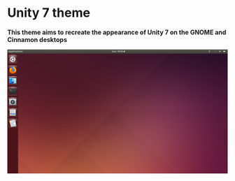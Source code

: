 # Unity 7 theme
**This theme aims to recreate the appearance of Unity 7 on the GNOME and Cinnamon desktops**

![unity-7](https://github.com/B00merang-Project/gallery/raw/master/Unity%207%20(1).png)
